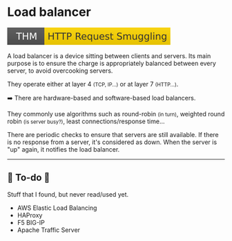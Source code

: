 # Load balancer

[![httprequestsmuggling](../../../../cybersecurity/_badges/thm/httprequestsmuggling.svg)](https://tryhackme.com/r/room/httprequestsmuggling)

<div class="row row-cols-lg-2"><div>

A load balancer is a device sitting between clients and servers. Its main purpose is to ensure the charge is appropriately balanced between every server, to avoid overcooking servers.

They operate either at layer 4 <small>(TCP, IP...)</small> or at layer 7 <small>(HTTP...)</small>.

➡️ There are hardware-based and software-based load balancers.
</div><div>

They commonly use algorithms such as round-robin <small>(in turn)</small>, weighted round robin <small>(is server busy?)</small>, least connections/response time...

There are periodic checks to ensure that servers are still available. If there is no response from a server, it's considered as down. When the server is "up" again, it notifies the load balancer.
</div></div>

<hr class="sep-both">

## 👻 To-do 👻

Stuff that I found, but never read/used yet.

<div class="row row-cols-lg-2"><div>

* AWS Elastic Load Balancing
* HAProxy
* F5 BIG-IP
* Apache Traffic Server
</div><div>
</div></div>